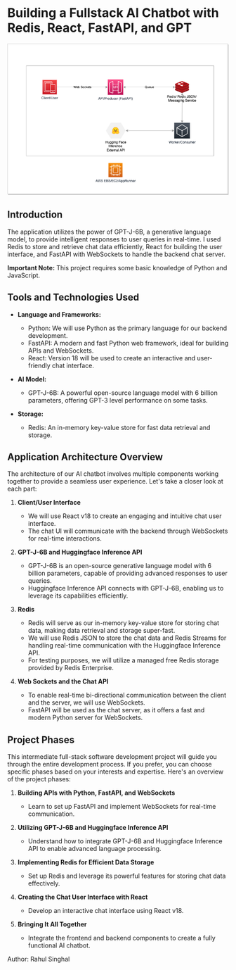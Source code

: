 # Building a Fullstack AI Chatbot with Redis, React, FastAPI, and GPT

![Fullstack AI Chatbot](https://github.com/vikasharma005/Fullstack-AI-Chatbot/blob/main/docs/full-stack-chatbot-architecture.png)

## Introduction

The application utilizes the power of GPT-J-6B, a generative language model, to provide intelligent responses to user queries in real-time. I used Redis to store and retrieve chat data efficiently, React for building the user interface, and FastAPI with WebSockets to handle the backend chat server.

**Important Note:**
This project requires some basic knowledge of Python and JavaScript.

## Tools and Technologies Used

- **Language and Frameworks:**
  - Python: We will use Python as the primary language for our backend development.
  - FastAPI: A modern and fast Python web framework, ideal for building APIs and WebSockets.
  - React: Version 18 will be used to create an interactive and user-friendly chat interface.

- **AI Model:**
  - GPT-J-6B: A powerful open-source language model with 6 billion parameters, offering GPT-3 level performance on some tasks.

- **Storage:**
  - Redis: An in-memory key-value store for fast data retrieval and storage.

## Application Architecture Overview

The architecture of our AI chatbot involves multiple components working together to provide a seamless user experience. Let's take a closer look at each part:

1. **Client/User Interface**
   - We will use React v18 to create an engaging and intuitive chat user interface.
   - The chat UI will communicate with the backend through WebSockets for real-time interactions.

2. **GPT-J-6B and Huggingface Inference API**
   - GPT-J-6B is an open-source generative language model with 6 billion parameters, capable of providing advanced responses to user queries.
   - Huggingface Inference API connects with GPT-J-6B, enabling us to leverage its capabilities efficiently.

3. **Redis**
   - Redis will serve as our in-memory key-value store for storing chat data, making data retrieval and storage super-fast.
   - We will use Redis JSON to store the chat data and Redis Streams for handling real-time communication with the Huggingface Inference API.
   - For testing purposes, we will utilize a managed free Redis storage provided by Redis Enterprise.

4. **Web Sockets and the Chat API**
   - To enable real-time bi-directional communication between the client and the server, we will use WebSockets.
   - FastAPI will be used as the chat server, as it offers a fast and modern Python server for WebSockets.

## Project Phases

This intermediate full-stack software development project will guide you through the entire development process. If you prefer, you can choose specific phases based on your interests and expertise. Here's an overview of the project phases:

1. **Building APIs with Python, FastAPI, and WebSockets**
   - Learn to set up FastAPI and implement WebSockets for real-time communication.

2. **Utilizing GPT-J-6B and Huggingface Inference API**
   - Understand how to integrate GPT-J-6B and Huggingface Inference API to enable advanced language processing.

3. **Implementing Redis for Efficient Data Storage**
   - Set up Redis and leverage its powerful features for storing chat data effectively.

4. **Creating the Chat User Interface with React**
   - Develop an interactive chat interface using React v18.

5. **Bringing It All Together**
   - Integrate the frontend and backend components to create a fully functional AI chatbot.



Author: Rahul Singhal
